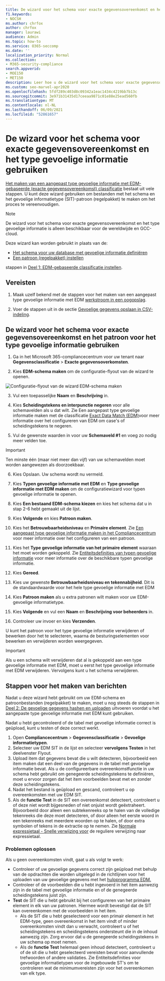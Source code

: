 ```yaml
---
title: De wizard voor het schema voor exacte gegevensovereenkomst en het type gevoelige informatie gebruiken
f1.keywords:
- NOCSH
ms.author: chrfox
author: chrfox
manager: laurawi
audience: Admin
ms.topic: how-to
ms.service: O365-seccomp
ms.date: ''
localization_priority: Normal
ms.collection:
- M365-security-compliance
search.appverid:
- MOE150
- MET150
description: Leer hoe u de wizard voor het schema voor exacte gegevensovereenkomst en het type gevoelige informatie gebruikt.
ms.custom: seo-marvel-apr2020
ms.openlocfilehash: 5fdf289c403d8c09342a1eac1434c4219bb7b13c
ms.sourcegitcommit: 3e971b31435d17ceeaa9871c01e88e25ead560fb
ms.translationtype: MT
ms.contentlocale: nl-NL
ms.lasthandoff: 06/09/2021
ms.locfileid: "52861657"
---
```

# <a name="use-the-exact-data-match-schema-and-sensitive-information-type-wizard"></a>De wizard voor het schema voor exacte gegevensovereenkomst en het type gevoelige informatie gebruiken

[Het maken van een aangepast type gevoelige informatie met EDM-gebaseerde (exacte gegevensovereenkomst) classificatie](create-custom-sensitive-information-types-with-exact-data-match-based-classification.md) bestaat uit vele stappen.  U kunt deze wizard gebruiken om bestanden met het schema en het gevoelige informatietype (SIT)-patroon (regelpakket) te maken om het proces te vereenvoudigen.

> [!NOTE]
> De wizard voor het schema voor exacte gegevensovereenkomst en het type gevoelige informatie is alleen beschikbaar voor de wereldwijde en GCC-cloud.

Deze wizard kan worden gebruikt in plaats van de:

- [Het schema voor uw database met gevoelige informatie definiëren](create-custom-sensitive-information-types-with-exact-data-match-based-classification.md#define-the-schema-for-your-database-of-sensitive-information)
- [Een patroon (regelpakket) instellen](create-custom-sensitive-information-types-with-exact-data-match-based-classification.md#set-up-a-rule-package)

stappen in [Deel 1: EDM-gebaseerde classificatie instellen](create-custom-sensitive-information-types-with-exact-data-match-based-classification.md#part-1-set-up-edm-based-classification).

## <a name="pre-requisites"></a>Vereisten

1. Maak uzelf bekend met de stappen voor het maken van een aangepast type gevoelige informatie met EDM [werkstroom in een oogopslag](create-custom-sensitive-information-types-with-exact-data-match-based-classification.md#the-work-flow-at-a-glance).

2. Voer de stappen uit in de sectie [Gevoelige gegevens opslaan in CSV-indeling](create-custom-sensitive-information-types-with-exact-data-match-based-classification.md#save-sensitive-data-in-csv-format).

## <a name="use-the-exact-data-match-schema-and-sensitive-information-type-pattern-wizard"></a>De wizard voor het schema voor exacte gegevensovereenkomst en het patroon voor het type gevoelige informatie gebruiken

1. Ga in het Microsoft 365-compliancecentrum voor uw tenant naar **Gegevensclassificatie** > **Exacte gegevensoverkomsten**.

2. Kies **EDM-schema maken** om de configuratie-flyout van de wizard te openen.

![Configuratie-flyout van de wizard EDM-schema maken](../media/edm-schema-wizard-1.png)

3. Vul een toepasselijke **Naam** en **Beschrijving** in.

4. Kies **Scheidingstekens en interpunctie negeren** voor alle schemavelden als u dat wilt. Zie Een aangepast type gevoelige informatie maken met de classificatie [Exact Data Match (EDM)](create-custom-sensitive-information-types-with-exact-data-match-based-classification.md)voor meer informatie over het configureren van EDM om case's of scheidingstekens te negeren.

5. Vul de gewenste waarden in voor uw **Schemaveld #1** en voeg zo nodig meer velden toe. 

> [!IMPORTANT]
> Ten minste één (maar niet meer dan vijf) van uw schemavelden moet worden aangewezen als doorzoekbaar.

6. Kies Opslaan. Uw schema wordt nu vermeld.

7. Kies **Typen gevoelige informatie met EDM** en **Type gevoelige informatie met EDM maken** om de configuratiewizard voor typen gevoelige informatie te openen.

8. Kies **Een bestaand EDM-schema kiezen** en kies het schema dat u in stap 2-6 hebt gemaakt uit de lijst.

9. Kies **Volgende** en kies **Patroon maken**.

10. Kies het **Betrouwbaarheidsniveau** en **Primaire element**.  Zie [Een aangepast type gevoelige informatie maken in het Compliancecentrum](create-a-custom-sensitive-information-type.md) voor meer informatie over het configureren van een patroon.

11.  Kies het **Type gevoelige informatie van het primaire element** waaraan het moet worden gekoppeld. Zie [Entiteitsdefinities van typen gevoelige informatie](sensitive-information-type-entity-definitions.md) voor meer informatie over de beschikbare typen gevoelige informatie.

12. Kies **Gereed**.

13. Kies uw gewenste **Betrouwbaarheidsniveau en tekennabijheid**.  Dit is de standaardwaarde voor het hele type gevoelige informatie met EDM

13. Kies **Patroon maken** als u extra patronen wilt maken voor uw EDM-gevoelige informatietype.

14. Kies **Volgende** en vul een **Naam** en **Beschrijving voor beheerders** in.

15. Controleer uw invoer en kies **Verzenden**.

U kunt het patroon voor het type gevoelige informatie verwijderen of bewerken door het te selecteren, waarna de besturingselementen voor bewerken en verwijderen worden weergegeven.

> [!IMPORTANT]
> Als u een schema wilt verwijderen dat al is gekoppeld aan een type gevoelige informatie met EDM, moet u eerst het type gevoelige informatie met EDM verwijderen. Vervolgens kunt u het schema verwijderen.

## <a name="post-creation-steps"></a>Stappen voor het maken van berichten

Nadat u deze wizard hebt gebruikt om uw EDM-schema en patroonbestanden (regelpakket) te maken, moet u nog steeds de stappen in [Deel 2: De gevoelige gegevens hashen en uploaden](create-custom-sensitive-information-types-with-exact-data-match-based-classification.md#part-2-hash-and-upload-the-sensitive-data) uitvoeren voordat u het aangepaste type gevoelige informatie met EDM kunt gebruiken.

Nadat u hebt gecontroleerd of de tabel met gevoelige informatie correct is geüpload, kunt u testen of deze correct werkt.

1. Open **Compliancecentrum**  >  **Gegevensclassificatie**  >  **Gevoelige informatietypen**.
2. Selecteer uw EDM SIT in de lijst en selecteer **vervolgens Testen** in het deelvenster Flyout. 
3. Upload item dat gegevens bevat die u wilt detecteren, bijvoorbeeld een item maken dat een deel van de gegevens in de tabel met gevoelige informatie bevat. Als u de configureerbare overeenkomstfunctie in uw schema hebt gebruikt om genegeerde scheidingstekens te definiëren, moet u ervoor zorgen dat het item voorbeelden bevat met en zonder deze scheidingstekens.
4. Nadat het bestand is geüpload en gescand, controleert u op overeenkomsten met uw EDM SIT.
5. Als de **functie Test** in de SIT een overeenkomst detecteert, controleert u of deze niet wordt bijgesneden of niet onjuist wordt geëxtraheert. Bijvoorbeeld door alleen een subtekenreeks op te halen van de volledige tekenreeks die deze moet detecteren, of door alleen het eerste woord in een tekenreeks met meerdere woorden op te halen, of door extra symbolen of tekens in de extractie op te nemen. Zie [Normale expressietaal - Snelle verwijzing voor](/dotnet/standard/base-types/regular-expression-language-quick-reference) de reguliere verwijzing naar expressietaal. 

### <a name="troubleshooting"></a>Problemen oplossen

Als u geen overeenkomsten vindt, gaat u als volgt te werk:
- Controleer of uw gevoelige gegevens correct zijn geüpload met behulp van de opdrachten die worden uitgelegd in de richtlijnen voor het uploaden van uw gevoelige gegevens met het [hulpprogramma EDM.](create-custom-sensitive-information-types-with-exact-data-match-based-classification.md)
- Controleer of de voorbeelden die u hebt ingevoerd in het item aanwezig zijn in de tabel met gevoelige informatie en of de genegeerde scheidingstekens juist zijn.
- **Test** de SIT die u hebt gebruikt bij het configureren van het primaire element in elk van uw patronen. Hiermee wordt bevestigd dat de SIT kan overeenkomen met de voorbeelden in het item. 
  -  Als de SIT die u hebt geselecteerd voor een primair element in het EDM-type, geen overeenkomst in het item vindt of minder overeenkomsten vindt dan u verwacht, controleert u of het scheidingstekens en scheidingstekens ondersteunt die in de inhoud aanwezig zijn. Zorg ervoor dat u de genegeerde scheidingstekens in uw schema op moet nemen. 
  -  Als de **functie Test** helemaal geen inhoud detecteert, controleert u of de sit die u hebt geselecteerd vereisten bevat voor aanvullende trefwoorden of andere validaties. Zie Entiteitsdefinities voor [](sensitive-information-type-entity-definitions.md) gevoelige informatietypen voor de ingebouwde ST's om te controleren wat de minimumvereisten zijn voor het overeenkomen van elk type.
